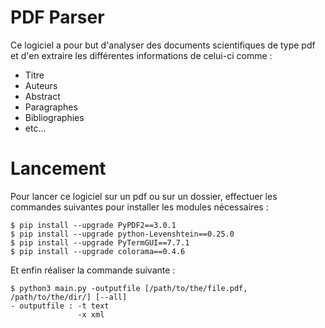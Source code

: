 # PDF Parser

Ce logiciel a pour but d'analyser des documents scientifiques de type pdf 
et d'en extraire les différentes informations de celui-ci comme :
- Titre
- Auteurs
- Abstract
- Paragraphes
- Bibliographies
- etc...

# Lancement
Pour lancer ce logiciel sur un pdf ou sur un dossier, effectuer les commandes suivantes
pour installer les modules nécessaires :
```
$ pip install --upgrade PyPDF2==3.0.1
$ pip install --upgrade python-Levenshtein==0.25.0
$ pip install --upgrade PyTermGUI==7.7.1
$ pip install --upgrade colorama==0.4.6
```

Et enfin réaliser la commande suivante :
```
$ python3 main.py -outputfile [/path/to/the/file.pdf, /path/to/the/dir/] [--all]
- outputfile : -t text
               -x xml
```

